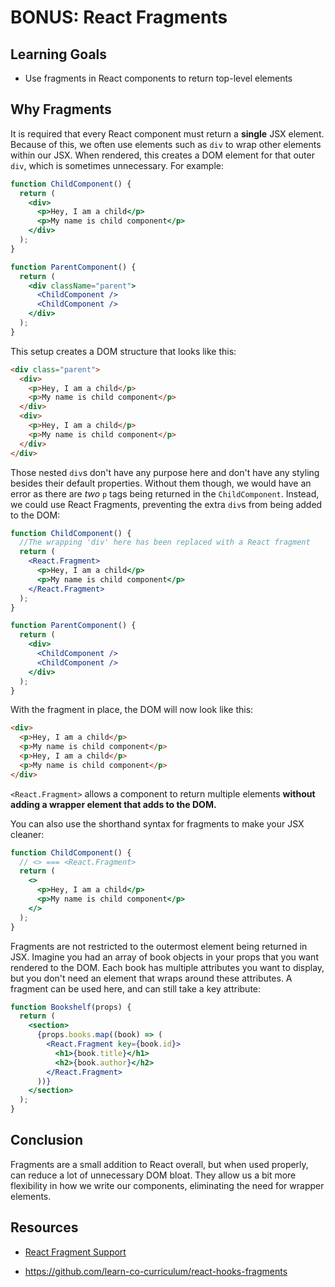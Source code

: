 # BONUS: React Fragments

## Learning Goals

- Use fragments in React components to return top-level elements

## Why Fragments

It is required that every React component must return a **single** JSX element.
Because of this, we often use elements such as `div` to wrap other elements
within our JSX. When rendered, this creates a DOM element for that outer `div`,
which is sometimes unnecessary. For example:

```jsx
function ChildComponent() {
  return (
    <div>
      <p>Hey, I am a child</p>
      <p>My name is child component</p>
    </div>
  );
}

function ParentComponent() {
  return (
    <div className="parent">
      <ChildComponent />
      <ChildComponent />
    </div>
  );
}
```

This setup creates a DOM structure that looks like this:

```html
<div class="parent">
  <div>
    <p>Hey, I am a child</p>
    <p>My name is child component</p>
  </div>
  <div>
    <p>Hey, I am a child</p>
    <p>My name is child component</p>
  </div>
</div>
```

Those nested `div`s don't have any purpose here and don't have any styling
besides their default properties. Without them though, we would have an error as
there are _two_ `p` tags being returned in the `ChildComponent`. Instead, we
could use React Fragments, preventing the extra `div`s from being added to the
DOM:

```jsx
function ChildComponent() {
  //The wrapping 'div' here has been replaced with a React fragment
  return (
    <React.Fragment>
      <p>Hey, I am a child</p>
      <p>My name is child component</p>
    </React.Fragment>
  );
}

function ParentComponent() {
  return (
    <div>
      <ChildComponent />
      <ChildComponent />
    </div>
  );
}
```

With the fragment in place, the DOM will now look like this:

```html
<div>
  <p>Hey, I am a child</p>
  <p>My name is child component</p>
  <p>Hey, I am a child</p>
  <p>My name is child component</p>
</div>
```

`<React.Fragment>` allows a component to return multiple elements **without
adding a wrapper element that adds to the DOM.**

You can also use the shorthand syntax for fragments to make your JSX cleaner:

```jsx
function ChildComponent() {
  // <> === <React.Fragment>
  return (
    <>
      <p>Hey, I am a child</p>
      <p>My name is child component</p>
    </>
  );
}
```

Fragments are not restricted to the outermost element being returned in JSX.
Imagine you had an array of book objects in your props that you want rendered to
the DOM. Each book has multiple attributes you want to display, but you don't
need an element that wraps around these attributes. A fragment can be used here,
and can still take a key attribute:

```jsx
function Bookshelf(props) {
  return (
    <section>
      {props.books.map((book) => (
        <React.Fragment key={book.id}>
          <h1>{book.title}</h1>
          <h2>{book.author}</h2>
        </React.Fragment>
      ))}
    </section>
  );
}
```

## Conclusion

Fragments are a small addition to React overall, but when used properly, can
reduce a lot of unnecessary DOM bloat. They allow us a bit more flexibility in
how we write our components, eliminating the need for wrapper elements.

## Resources

- [React Fragment Support](https://reactjs.org/blog/2017/11/28/react-v16.2.0-fragment-support.html)

- https://github.com/learn-co-curriculum/react-hooks-fragments

